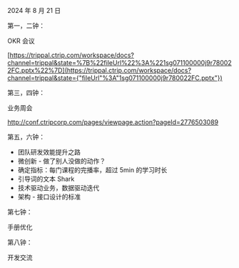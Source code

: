 2024 年 8 月 21 日

第一，二钟：

OKR 会议

[https://trippal.ctrip.com/workspace/docs?channel=trippal&state=%7B%22fileUrl%22%3A%221sg071100000j9r780022FC.pptx%22%7D](https://trippal.ctrip.com/workspace/docs?channel=trippal&state={"fileUrl"%3A"1sg071100000j9r780022FC.pptx"})

第三，四钟：

业务周会

http://conf.ctripcorp.com/pages/viewpage.action?pageId=2776503089

第五，六钟：

- 团队研发效能提升之路
- 微创新 - 做了别人没做的动作？
- 确定指标：每门课程的完播率，超过 5min 的学习时长
- 引导词的文本 Shark
- 技术驱动业务，数据驱动迭代
- 架构 - 接口设计的标准 

第七钟：

手册优化

第八钟：

开发交流

